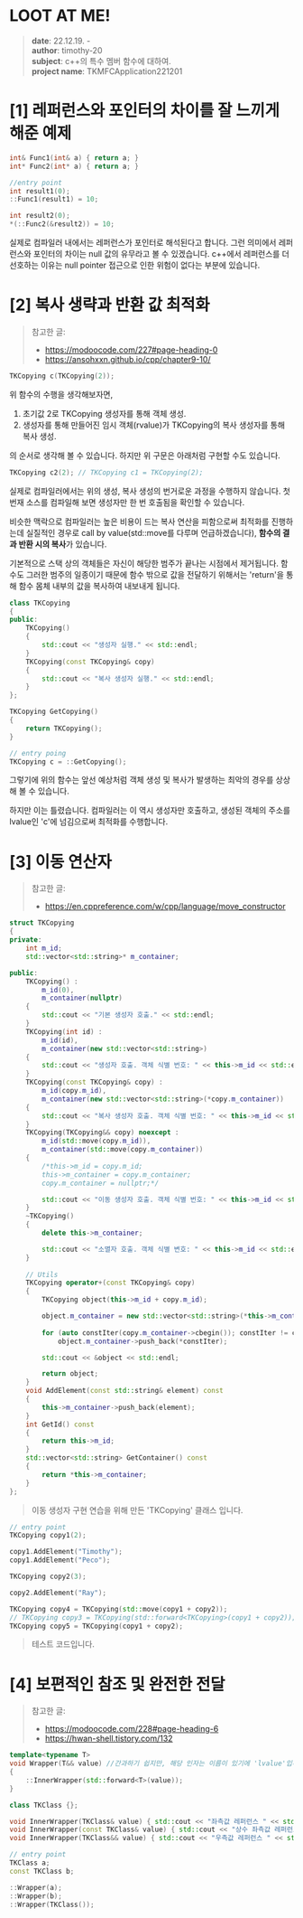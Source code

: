 # LOOT AT ME!

> **date**: 22.12.19. - <br>
> **author**: timothy-20 <br>
> **subject**: c++의 특수 멤버 함수에 대하여.<br>
> **project name**: TKMFCApplication221201

[1] 레퍼런스와 포인터의 차이를 잘 느끼게 해준 예제
===
```c++
int& Func1(int& a) { return a; }
int* Func2(int* a) { return a; }

//entry point
int result1(0);
::Func1(result1) = 10;

int result2(0);
*(::Func2(&result2)) = 10;
```
실제로 컴파일러 내에서는 레퍼런스가 포인터로 해석된다고 합니다. 그런 의미에서 레퍼런스와 포인터의 차이는 null 값의 유무라고 볼 수 있겠습니다.
c++에서 레퍼런스를 더 선호하는 이유는 null pointer 접근으로 인한 위험이 없다는 부분에 있습니다.

[2] 복사 생략과 반환 값 최적화
===
> 참고한 글:
> - https://modoocode.com/227#page-heading-0
> - https://ansohxxn.github.io/cpp/chapter9-10/

```c++
TKCopying c(TKCopying(2));
```
위 함수의 수행을 생각해보자면, 
1. 초기값 2로 TKCopying 생성자를 통해 객체 생성.
2. 생성자를 통해 만들어진 임시 객체(rvalue)가 TKCopying의 복사 생성자를 통해 복사 생성.

의 순서로 생각해 볼 수 있습니다. 하지만 위 구문은 아래처럼 구현할 수도 있습니다.

```c++
TKCopying c2(2); // TKCopying c1 = TKCopying(2);
```
실제로 컴파일러에서는 위의 생성, 복사 생성의 번거로운 과정을 수행하지 않습니다. 
첫 번재 소스를 컴파일해 보면 생성자만 한 번 호출됨을 확인할 수 있습니다.

비슷한 맥락으로 컴파일러는 높은 비용이 드는 복사 연산을 피함으로써 최적화를 진행하는데 실질적인 경우로
call by value(std::move를 다루며 언급하겠습니다), **함수의 결과 반환 시의 복사**가 있습니다.

기본적으로 스택 상의 객체들은 자신이 해당한 범주가 끝나는 시점에서 제거됩니다. 함수도 그러한 범주의 일종이기 때문에
함수 밖으로 값을 전달하기 위해서는 'return'을 통해 함수 몸체 내부의 값을 복사하여 내보내게 됩니다.

```c++
class TKCopying
{
public:
	TKCopying()
	{
		std::cout << "생성자 실행." << std::endl;
	}
	TKCopying(const TKCopying& copy)
	{
		std::cout << "복사 생성자 실행." << std::endl;
	}
};

TKCopying GetCopying()
{
	return TKCopying();
}

// entry poing
TKCopying c = ::GetCopying();
```
그렇기에 위의 함수는 앞선 예상처럼 객체 생성 및 복사가 발생하는 최악의 경우를 상상해 볼 수 있습니다.

하지만 이는 틀렸습니다. 컴파일러는 이 역시 생성자만 호출하고, 생성된 객체의 주소를 lvalue인 'c'에 넘김으로써
최적화를 수행합니다.

[3] 이동 연산자
===
> 참고한 글:
> - https://en.cppreference.com/w/cpp/language/move_constructor

```c++
struct TKCopying
{
private:
	int m_id;
	std::vector<std::string>* m_container;

public:
	TKCopying() :
		m_id(0),
		m_container(nullptr)
	{
		std::cout << "기본 생성자 호출." << std::endl;
	}
	TKCopying(int id) : 
		m_id(id),
		m_container(new std::vector<std::string>)
	{ 
		std::cout << "생성자 호출. 객체 식별 번호: " << this->m_id << std::endl; 
	}
	TKCopying(const TKCopying& copy) :
		m_id(copy.m_id),
		m_container(new std::vector<std::string>(*copy.m_container))
	{
		std::cout << "복사 생성자 호출. 객체 식별 번호: " << this->m_id << std::endl;
	}
	TKCopying(TKCopying&& copy) noexcept :
		m_id(std::move(copy.m_id)),
		m_container(std::move(copy.m_container))
	{
		/*this->m_id = copy.m_id;
		this->m_container = copy.m_container;
		copy.m_container = nullptr;*/

		std::cout << "이동 생성자 호출. 객체 식별 번호: " << this->m_id << std::endl;
	}
	~TKCopying()
	{
		delete this->m_container;

		std::cout << "소멸자 호출. 객체 식별 변호: " << this->m_id << std::endl;
	}
	
	// Utils
	TKCopying operator+(const TKCopying& copy)
	{
		TKCopying object(this->m_id + copy.m_id);

		object.m_container = new std::vector<std::string>(*this->m_container);
		
		for (auto constIter(copy.m_container->cbegin()); constIter != copy.m_container->cend(); constIter++)
			object.m_container->push_back(*constIter);

		std::cout << &object << std::endl;

		return object;
	}
	void AddElement(const std::string& element) const
	{
		this->m_container->push_back(element);
	}
	int GetId() const 
	{ 
		return this->m_id; 
	}
	std::vector<std::string> GetContainer() const 
	{ 
		return *this->m_container; 
	}
};
```
> 이동 생성자 구현 연습을 위해 만든 'TKCopying' 클래스 입니다.

```c++
// entry point
TKCopying copy1(2);

copy1.AddElement("Timothy");
copy1.AddElement("Peco");

TKCopying copy2(3);

copy2.AddElement("Ray");

TKCopying copy4 = TKCopying(std::move(copy1 + copy2));
// TKCopying copy3 = TKCopying(std::forward<TKCopying>(copy1 + copy2));
TKCopying copy5 = TKCopying(copy1 + copy2);
```
> 테스트 코드입니다.

[4] 보편적인 참조 및 완전한 전달
===
> 참고한 글:
> - https://modoocode.com/228#page-heading-6
> - https://hwan-shell.tistory.com/132

```c++
template<typename T>
void Wrapper(T&& value) //간과하기 쉽지만, 해당 인자는 이름이 있기에 'lvalue'입니다.
{
    ::InnerWrapper(std::forward<T>(value));
}

class TKClass {};

void InnerWrapper(TKClass& value) { std::cout << "좌측값 레퍼런스 " << std::endl; }
void InnerWrapper(const TKClass& value) { std::cout << "상수 좌측값 레퍼런스 " << std::endl; }
void InnerWrapper(TKClass&& value) { std::cout << "우측값 레퍼런스 " << std::endl; }

// entry point
TKClass a;
const TKClass b;

::Wrapper(a);
::Wrapper(b);
::Wrapper(TKClass());
```